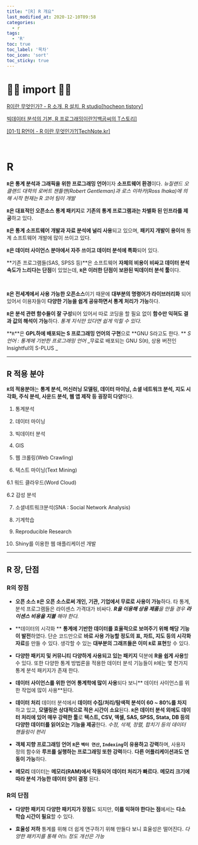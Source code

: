 ```yaml
---
title: "[R] R 개요"
last_modified_at: 2020-12-10T09:58
categories: 
  - r
tags: 
  - 'R'
toc: true
toc_label: '목차'
toc_icon: 'sort'
toc_sticky: true
---
```


# 🙆‍♂️ import 🙇‍♂️

[R이란 무엇인가? - R 소개, R 설치, R studio[hocheon tistory]](https://hocheon.tistory.com/5)

[빅데이터 분석의 기본, R 프로그래밍이란?[백곰씨의 T스토리]](https://backgomc.tistory.com/30)

[[01-1] R언어 - R 이란 무엇인가?[TechNote.kr]](https://technote.kr/225)

[]()

[]()

[]()

<br>

# R

**`R`은 통계 분석과 그래픽을 위한 프로그래밍 언어**이자 **소프트웨어 환경**이다.
_뉴질랜드 오클랜드 대학의 로버트 젠틀맨(Robert Gentleman)과 로스 이하카(Ross Ihaka)에 의해 시작_
_현재는 R 코어 팀이 개발_ 

**`R`은 대표적인 오픈소스 통계 패키지**로 **기존의 통계 프로그램과는 차별화 된 인프라를 제공**하고 있다.

**`R`은 통계 소프트웨어 개발과 자료 분석에 널리 사용**되고 있으며, **패키지 개발이 용이**해 통계 소프트웨어 개발에 많이 쓰이고 있다.

**`R`은 데이터 사이언스 분야에서 자주 쓰이고 데이터 분석에 특화**되어 있다.

**기존 프로그램들(SAS, SPSS 등)**은 소프트웨어 **자체의 비용이 비싸고 데이터 분석 속도가 느리다는 단점**이 있었는데, **`R`은 이러한 단점이 보완된 빅데이터 분석 툴**이다. 

<br>

**`R`은 전세계에서 사용 가능한 오픈소스**이기 때문에 **대부분의 명령어가 라이브러리화** 되어 있어서 이용자들이 **다양한 기능을 쉽게 공유하면서 통계 처리가 가능**하다.

**`R`은 분석 관련 함수들이 잘 구성**되어 있어서 따로 코딩을 할 필요 없이 **함수만 익혀도 결과 값의 해석이 가능**하다.
_통계 지식만 있다면 쉽게 익힐 수 있다._




**`R`**은 **GPL하에 배포되는 S 프로그래밍 언어의 구현**으로 **GNU S라고도 한다. **
_S 언어 : 통계에 기반한 프로그래밍 언어_
_무료로 배포되는 GNU S(`R`), 상용 버전인 Insightful의 S-PLUS _

---

## R 적용 분야

**`R`의 적용분야**는 **통계 분석, 머신러닝 모델링, 데이터 마이닝, 소셜 네트워크 분석, 지도 시각화, 주식 분석, 사운드 분석, 웹 앱 제작 등 굉장히 다양**하다.

1. 통계분석

2. 데이터 마이닝

3. 빅데이터 분석

4. GIS

5. 웹 크롤링(Web Crawling)

6. 텍스트 마이닝(Text Mining)

  6.1 워드 클라우드(Word Cloud)

  6.2 감성 분석

7. 소셜네트워크분석(SNA : Social Network Analysis)

8. 기계학습

9. Reproducible Research

10. Shiny를 이용한 웹 애플리케이션 개발

---

## R 장, 단점

### R의 장점

- **오픈 소스**
**`R`은 오픈 소스로써 개인, 기관, 기업에서 무료로 사용이 가능**하다.
타 통계, 분석 프로그램들은 라이센스 가격대가 비싸다.
_**R을 이용해 상용 제품**을 만들 경우 **라이센스 비용을 지불** 해야 한다._

- **데이터의 시각화 **
**통계에 기반한 데이터를 효율적으로 보여주기 위해 해당 기능이 발전**하였다. 
단순 코드만으로 **바로 사용 가능할 정도의 표, 차트, 지도 등의 시각화 자료**를 만들 수 있다.
생각할 수 있는 **대부분의 그래프들은 이미 `R`로 표현**할 수 있다.

- **다양한 패키지 및 커뮤니티**
**다양하게 사용되고 있는 패키지** 덕분에 **R을 쉽게 사용**할 수 있다.
또한 다양한 통계 방법론을 적용한 데이터 분석 기능들이 `R`에는 몇 천가지 통계 분석 패키지가 존재 한다.

- **데이터 사이언스를 위한 언어**
**통계학에 많이 사용**되다 보니** 데이터 사이언스를 위한 작업에 많이 사용**된다.

- **데이터 처리**
데이터 분석에서 **데이터 수집/처리/탐색적 분석이 60 ~ 80%를 차지**하고 있고, **모델링은 상대적으로 적은 시간이 소요**된다. 
**`R`은 데이터 분석 외에도 데이터 처리에 있어 매우 강력한 툴**로 **텍스트, CSV, 엑셀, SAS, SPSS, Stata, DB 등의 다양한 데이터를 읽어오는 기능을 제공**한다. 
_수정, 삭제, 정렬, 합치기 등의 데이터 핸들링이 편리_

- **객체 지향 프로그래밍 언어**
**`R`은 `벡터 연산`, `Indexing`이 유용하고 강력**하며, 사용자 정의 함수와 **루프를 실행하는 프로그래밍 또한 강력**하다.
**다른 어플리케이션과도 연동이 가능**하다.

- **메모리**
데이터는 **메모리(RAM)에서 작동되어 데이터 처리가 빠르다.**
**메모리 크기에 따라 분석 가능한 데이터 양이 결정** 된다.

### R의 단점

- **다양한 패키지**
**다양한 패키지가 장점**도 되지만, **이를 익혀야 한다는 점**에서는 **다소 학습 시간이 필요**할 수 있다. 

- **효율성 저하**
통계를 위해 더 쉽게 연구하기 위해 만들다 보니 효율성은 떨어진다. 
_다양한 패키지를 통해 어느 정도 개선은 가능_

